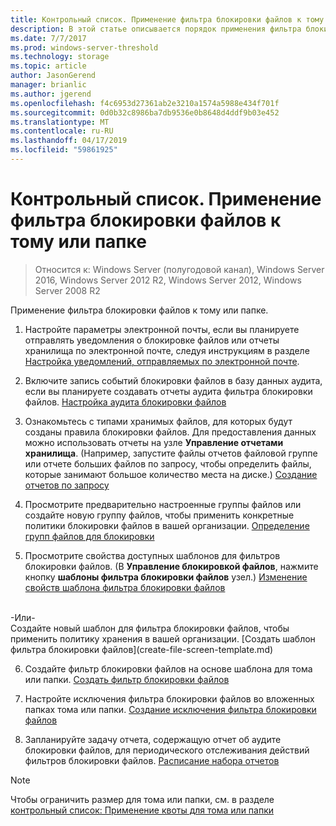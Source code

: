 ```yaml
---
title: Контрольный список. Применение фильтра блокировки файлов к тому или папке
description: В этой статье описывается порядок применения фильтра блокировки файлов к тому или папке
ms.date: 7/7/2017
ms.prod: windows-server-threshold
ms.technology: storage
ms.topic: article
author: JasonGerend
manager: brianlic
ms.author: jgerend
ms.openlocfilehash: f4c6953d27361ab2e3210a1574a5988e434f701f
ms.sourcegitcommit: 0d0b32c8986ba7db9536e0b8648d4ddf9b03e452
ms.translationtype: MT
ms.contentlocale: ru-RU
ms.lasthandoff: 04/17/2019
ms.locfileid: "59861925"
---
```

# <a name="checklist---apply-a-file-screen-to-a-volume-or-folder"></a>Контрольный список. Применение фильтра блокировки файлов к тому или папке

> Относится к: Windows Server (полугодовой канал), Windows Server 2016, Windows Server 2012 R2, Windows Server 2012, Windows Server 2008 R2

Применение фильтра блокировки файлов к тому или папке.
1. Настройте параметры электронной почты, если вы планируете отправлять уведомления о блокировке файлов или отчеты хранилища по электронной почте, следуя инструкциям в разделе [Настройка уведомлений, отправляемых по электронной почте](configure-email-notifications.md).

2. Включите запись событий блокировки файлов в базу данных аудита, если вы планируете создавать отчеты аудита фильтра блокировки файлов.
[Настройка аудита блокировки файлов](configure-file-screen-audit.md)

3. Ознакомьтесь с типами хранимых файлов, для которых будут созданы правила блокировки файлов. Для предоставления данных можно использовать отчеты на узле **Управление отчетами хранилища**. (Например, запустите файлы отчетов файловой группе или отчете больших файлов по запросу, чтобы определить файлы, которые занимают большое количество места на диске.) [Создание отчетов по запросу](generate-reports-on-demand.md) 

4. Просмотрите предварительно настроенные группы файлов или создайте новую группу файлов, чтобы применить конкретные политики блокировки файлов в вашей организации. [Определение групп файлов для блокировки](define-file-groups-for-screening.md)  

5. Просмотрите свойства доступных шаблонов для фильтров блокировки файлов. (В **Управление блокировкой файлов**, нажмите кнопку **шаблоны фильтра блокировки файлов** узел.) [Изменение свойств шаблона фильтра блокировки файлов](edit-file-screen-template-properties.md) 
<br />
 -Или-
 <br /> Создайте новый шаблон для фильтра блокировки файлов, чтобы применить политику хранения в вашей организации.  [Создать шаблон фильтра блокировки файлов](create-file-screen-template.md) 

6. Создайте фильтр блокировки файлов на основе шаблона для тома или папки. 
 [Создать фильтр блокировки файлов](create-file-screen.md)
 
7. Настройте исключения фильтра блокировки файлов во вложенных папках тома или папки. [Создание исключения фильтра блокировки файлов](create-file-screen-exception.md) 

8. Запланируйте задачу отчета, содержащую отчет об аудите блокировки файлов, для периодического отслеживания действий фильтров блокировки файлов.
  [Расписание набора отчетов](schedule-set-of-reports.md)


> [!NOTE]
> Чтобы ограничить размер для тома или папки, см. в разделе [контрольный список: Применение квоты для тома или папки](checklist-apply-file-screen-to-volume-or-folder.md)